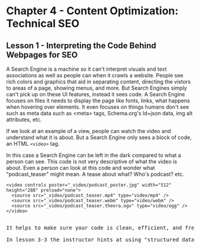 # Chapter 4 - Content Optimization: Technical SEO
## Lesson 1 - Interpreting the Code Behind Webpages for SEO

A Search Engine is a machine so it can't interpret visuals and text associations as well as people can when it crawls a website. People see rich colors and graphics that aid in separating content, directing the vistors to areas of a page, showing menus, and more. But Search Engines simply can't pick up on these UI features, instead it sees code. A Search Engine focuses on files it needs to display the page like fonts, links, what happens when hovering over elements. It even focuses on things humans don't see such as meta data such as &lt;meta> tags, Schema.org's ld+json data, img alt attributes, etc.

If we look at an example of a view, people can watch the video and understand what it is about. But a Search Engine only sees a block of code, an HTML `<video>` tag. 

In this case a Search Engine can be left in the dark compared to what a person can see. This code is not very descriptive of what the video is about. Even a person can look at this code and wonder what "podcast_teaser" might mean. A tease about what? Who's podcast? etc. 

<pre>
<code>&lt;video controls poster="_video/podcast_poster.jpg" width="512" height="288" preload="none">
  &lt;source src="_video/podcast_teaser.mp4" type="video/mp4" />
  &lt;source src="_video/podcast_teaser.webm" type="video/webm" />
  &lt;source src="_video/podcast_teaser.theora.ogv" type="video/ogg" />
&lt;/video></code>
<pre>

It helps to make sure your code is clean, efficient, and free of errors. This helps both your visitors and Search Engines.

In lesson 3-3 the instructor hints at using "structured data" to help describe elements like the video tag above, but has yet to fully explore this topic. Structured Data is not introduced until lesson 4-4.
